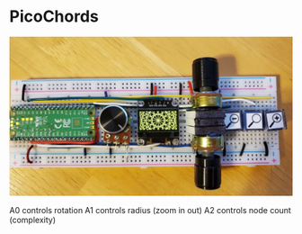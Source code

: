 # PicoChords
 
![Screenshot](/PicoChordsScreenshot.jpg)

A0 controls rotation
A1 controls radius (zoom in out)
A2 controls node count (complexity)
